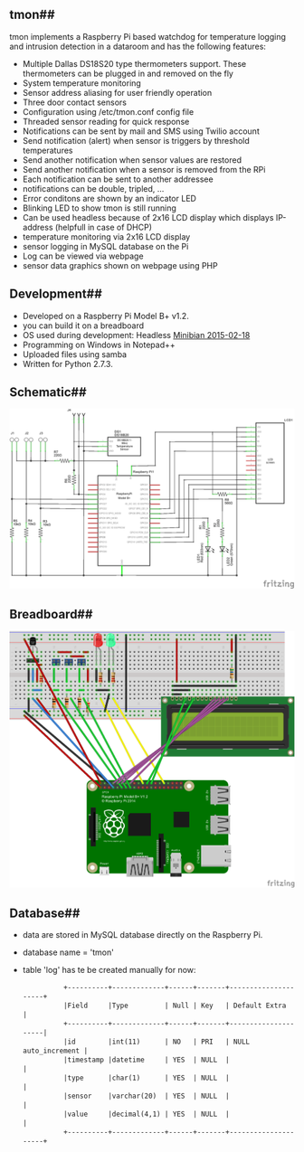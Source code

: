 ## tmon##
tmon implements a Raspberry Pi based watchdog for temperature logging and intrusion detection in a dataroom and has the following features: 
- Multiple Dallas DS18S20 type thermometers support. These thermometers can be plugged in and removed on the fly
- System temperature monitoring
- Sensor address aliasing for user friendly operation
- Three door contact sensors
- Configuration using /etc/tmon.conf config file
- Threaded sensor reading for quick response
- Notifications can be sent by mail and SMS using Twilio account
- Send notification (alert) when sensor is triggers by threshold temperatures
- Send another notification when sensor values are restored
- Send another notification when a sensor is removed from the RPi
- Each notification can be sent to another addressee
- notifications can be double, tripled, ...
- Error conditons are shown by an indicator LED
- Blinking LED to show tmon is still running
- Can be used headless because of 2x16 LCD display which displays IP-address (helpfull in case of DHCP)
- temperature monitoring via 2x16 LCD display
- sensor logging in MySQL database on the Pi
- Log can be viewed via webpage
- sensor data graphics shown on webpage using PHP

## Development##
- Developed on a Raspberry Pi Model B+ v1.2.
- you can build it on a breadboard
- OS used during development: Headless [Minibian 2015-02-18](https://minibianpi.wordpress.com/)
- Programming on Windows in Notepad++
- Uploaded files using samba
- Written for Python 2.7.3.

## Schematic##
![schematic](schema/2015-05-24%20tmon_schem.png?raw=true)

## Breadboard##
![breadboard](schema/2015-05-24%20tmon_bb.png?raw=true)

## Database##
- data are stored in MySQL database directly on the Raspberry Pi.
- database name = 'tmon'
- table 'log' has te be created manually for now:

                +----------+-------------+------+-------+---------------------+
                |Field     |Type         | Null | Key   | Default Extra       |
                +----------+-------------+------+-------+---------------------|
                |id        |int(11)      | NO   | PRI   | NULL auto_increment |
                |timestamp |datetime     | YES  | NULL  |                     |
                |type      |char(1)      | YES  | NULL  |                     |
                |sensor    |varchar(20)  | YES  | NULL  |                     |
                |value     |decimal(4,1) | YES  | NULL  |                     |
                +----------+-------------+------+-------+---------------------+

